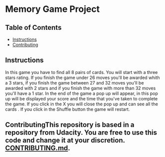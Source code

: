 # Memory Game Project

## Table of Contents

* [Instructions](#instructions)
* [Contributing](#contributing)

## Instructions

 In this game you have to find all 8 pairs of cards. You will start with a three stars rating. If you finish the game under 26 moves you'll be awarded whith a 3 stars, if you finish the game between 27 and 32 moves you'll be awarded with 2 stars and if you finish the game with more than 32 moves you'll have a 1 star. In the end of the game a pop up will appear, in this pop up will be displayed your score and the time that you've taken to complete the game. If you click in the X you will close the pop up and can see all the cards . If you click in the Shuffle button the game will restart.

## ContributingThis repository is based in a repository from Udacity. You are free to use this code and change it at your discretion. [CONTRIBUTING.md](CONTRIBUTING.md).

